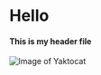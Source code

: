 # Hello
#### This is my header file
![Image of Yaktocat](https://octodex.github.com/images/yaktocat.png)
